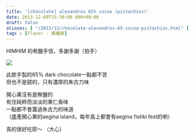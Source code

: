 ```yaml
---
title: '[chocolate] alexandros 65% cocoa (pistachios)'
date: 2013-12-09T15:30:00.000+08:00
draft: false
aliases: [ "/2013/12/chocolate-alexandros-65-cocoa-pistachios.html" ]
tags : [flavor - 螞蟻族]
---
```


HIMHIM 的希臘手信，多謝多謝（拍手）  

[![](https://3.bp.blogspot.com/-bQ1UYRW-aC4/XCdj_hzWJmI/AAAAAAAACqc/4X7i1tx8gQ0s8-lcQG6_Tit4Gl2eiB_swCLcBGAs/s640/32.jpg)](https://3.bp.blogspot.com/-bQ1UYRW-aC4/XCdj_hzWJmI/AAAAAAAACqc/4X7i1tx8gQ0s8-lcQG6_Tit4Gl2eiB_swCLcBGAs/s1600/32.jpg)

此款手製的65% dark chocolate一點都不苦  
但也不是甜的，只有濃厚的朱古力味  
  
開心果沒有是無鹽的  
有住純粹而淡淡的果仁香味  
一點都不會蓋過朱古力的味道  
（盛產開心果的aegina island，每年島上都會有aegina fistiki fest的喲）  
  
  
真的很好吃耶～ （大心）